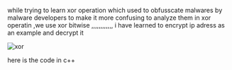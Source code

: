 while trying to learn xor operation which used to obfusscate malwares by malware developers to make it more confusing to analyze them 
in xor operatin ,we use xor bitwise ,,,,,,,,,,,, i have learned to encrypt ip adress as an example and decrypt it 
 
![xor](https://user-images.githubusercontent.com/104471727/221652660-73c24024-7ed3-4099-ab4c-8bb3f003df91.png)

here is the code in c++
